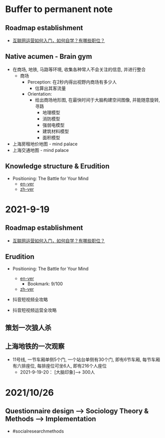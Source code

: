 # Buffer to permanent note
## Roadmap establishment
- [互联网运营如何入门，如何自学？有哪些职位？](https://www.zhihu.com/question/270989134)

## Native acumen - Brain gym
- 在商场, 地铁, 马路等环境, 收集各种常人不会关注的信息, 并进行整合
  - 商场
    - Perception: 在2秒内得出视野内商场有多少人
      - 估算出其客流量
    - Orientation:
      - 给出商场地形图, 在最快时间于大脑构建空间图像, 并能随意旋转, 寻路
        - 地理模型
        - 消防模型
        - 强弱电模型
        - 建筑材料模型
        - 面积模型
- 上海房租地价地图 - mind palace
- 上海交通地图 - mind palace
## Knowledge structure & Erudition
- Positioning: The Battle for Your Mind
  - [en-ver](https://www.yourhomeworksolutions.com/wp-content/uploads/edd/2016/10/20160124032608positioning_the_battle_for_your_mind_.pdf)
  - [zh-ver](https://zydemo.github.io/public/pdf/%E5%AE%9A%E4%BD%8D.pdf)

# 2021-9-19
## Roadmap establishment
- [互联网运营如何入门，如何自学？有哪些职位？](https://www.zhihu.com/question/270989134)

## Erudition
- Positioning: The Battle for Your Mind
  - [en-ver](https://www.yourhomeworksolutions.com/wp-content/uploads/edd/2016/10/20160124032608positioning_the_battle_for_your_mind_.pdf)
    - Bookmark: 9/100
  - [zh-ver](https://zydemo.github.io/public/pdf/%E5%AE%9A%E4%BD%8D.pdf)

- 抖音短视频全攻略
- 抖音短视频运营全攻略

## 策划一次狼人杀

## 上海地铁的一次观察
- 11号线, 一节车厢单侧5个门, 一个站台单侧有30个门, 即有6节车厢, 每节车厢有六排座位, 每排座位可坐6人, 即有216个人座位
  - 2021-9-19-20： \[大脑印象\]--> 300人


# 2021/10/26
## Questionnaire design --> Sociology Theory & Methods --> Implementation
- #socialresearchmethods